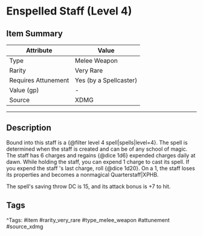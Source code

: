 # Enspelled Staff (Level 4)

## Item Summary

| Attribute            | Value                        |
|----------------------|------------------------------|
| Type                 | Melee Weapon |
| Rarity               | Very Rare             |
| Requires Attunement  | Yes (by a Spellcaster)                |
| Value (gp)           | -    |
| Source               | XDMG |

---

## Description

Bound into this staff is a {@filter level 4 spell|spells|level=4}. The spell is determined when the staff is created and can be of any school of magic. The staff has 6 charges and regains {@dice 1d6} expended charges daily at dawn. While holding the staff, you can expend 1 charge to cast its spell. If you expend the staff 's last charge, roll {@dice 1d20}. On a 1, the staff loses its properties and becomes a nonmagical Quarterstaff|XPHB.

The spell's saving throw DC is 15, and its attack bonus is +7 to hit.

## Tags

^Tags: #item #rarity_very_rare #type_melee_weapon #attunement #source_xdmg